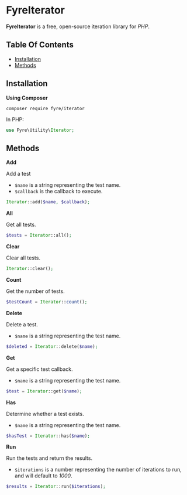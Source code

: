 # FyreIterator

**FyreIterator** is a free, open-source iteration library for *PHP*.


## Table Of Contents
- [Installation](#installation)
- [Methods](#methods)



## Installation

**Using Composer**

```
composer require fyre/iterator
```

In PHP:

```php
use Fyre\Utility\Iterator;
```


## Methods

**Add**

Add a test

- `$name` is a string representing the test name.
- `$callback` is the callback to execute.

```php
Iterator::add($name, $callback);
```

**All**

Get all tests.

```php
$tests = Iterator::all();
```

**Clear**

Clear all tests.

```php
Iterator::clear();
```

**Count**

Get the number of tests.

```php
$testCount = Iterator::count();
```

**Delete**

Delete a test.

- `$name` is a string representing the test name.

```php
$deleted = Iterator::delete($name);
```

**Get**

Get a specific test callback.

- `$name` is a string representing the test name.

```php
$test = Iterator::get($name);
```

**Has**

Determine whether a test exists.

- `$name` is a string representing the test name.

```php
$hasTest = Iterator::has($name);
```

**Run**

Run the tests and return the results.

- `$iterations` is a number representing the number of iterations to run, and will default to *1000*.

```php
$results = Iterator::run($iterations);
```